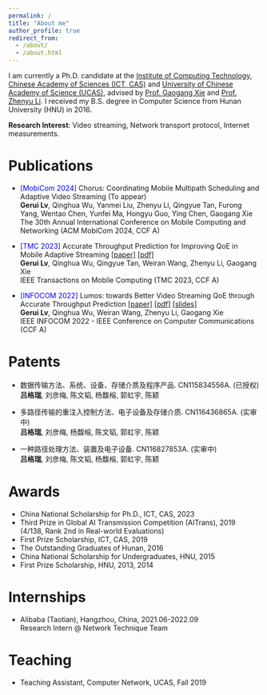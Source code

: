 ```yaml
---
permalink: /
title: "About me"
author_profile: true
redirect_from: 
  - /about/
  - /about.html
---
```




I am currently a Ph.D. candidate at the [Institute of Computing Technology, Chinese Academy of Sciences (ICT, CAS)](http://www.ict.ac.cn/) and [University of Chinese Academy of Science (UCAS)](https://www.ucas.ac.cn/), advised by [Prof. Gaogang Xie](https://people.ucas.ac.cn/~_xie?language=en) and [Prof. Zhenyu Li](https://zhenyulee.github.io/). I received my B.S. degree in Computer Science from Hunan University (HNU) in 2016. 

**Research Interest**: Video streaming, Network transport protocol, Internet measurements.



# Publications

- <span style="color:blue">[MobiCom 2024]</span> Chorus: Coordinating Mobile Multipath Scheduling and Adaptive Video Streaming (To appear)  \
  **Gerui Lv**, Qinghua Wu, Yanmei Liu, Zhenyu Li, Qingyue Tan, Furong Yang, Wentao Chen, Yunfei Ma, Hongyu Guo, Ying Chen, Gaogang Xie  \
  The 30th Annual International Conference on Mobile Computing and Networking (ACM MobiCom 2024, CCF A)

- <span style="color:blue">[TMC 2023]</span> Accurate Throughput Prediction for Improving QoE in Mobile Adaptive Streaming [[paper]](https://ieeexplore.ieee.org/abstract/document/10246426) [[pdf]](https://greenlv.github.io/files/Lumos_TMC23.pdf)  \
  **Gerui Lv**, Qinghua Wu, Qingyue Tan, Weiran Wang, Zhenyu Li, Gaogang Xie  \
  IEEE Transactions on Mobile Computing (TMC 2023, CCF A)

- <span style="color:blue">[INFOCOM 2022]</span> Lumos: towards Better Video Streaming QoE through Accurate Throughput Prediction [[paper]](https://ieeexplore.ieee.org/abstract/document/9796948/) [[pdf]](https://greenlv.github.io/files/Lumos_INFOCOM22.pdf) [[slides]](https://greenlv.github.io/files/Lumos_INFOCOM22_slides.pdf)  \
  **Gerui Lv**, Qinghua Wu, Weiran Wang, Zhenyu Li, Gaogang Xie  \
  IEEE INFOCOM 2022 - IEEE Conference on Computer Communications (CCF A)



# Patents

- 数据传输方法、系统、设备、存储介质及程序产品. CN115834556A. (已授权)  \
  **吕格瑞**, 刘彦梅, 陈文韬, 杨馥榕, 郭虹宇, 陈颖

- 多路径传输的重注入控制方法、电子设备及存储介质. CN116436865A. (实审中)  \
  **吕格瑞**, 刘彦梅, 杨馥榕, 陈文韬, 郭虹宇, 陈颖

- 一种路径处理方法、装置及电子设备. CN116827853A. (实审中)  \
  **吕格瑞**, 刘彦梅, 陈文韬, 杨馥榕, 郭虹宇, 陈颖



# Awards

- China National Scholarship for Ph.D., ICT, CAS, 2023
- Third Prize in Global AI Transmission Competition (AITrans), 2019 (4/138, Rank 2nd in Real-world Evaluations)
- First Prize Scholarship, ICT, CAS, 2019
- The Outstanding Graduates of Hunan, 2016
- China National Scholarship for Undergraduates, HNU, 2015
- First Prize Scholarship, HNU, 2013, 2014



# Internships

- Alibaba (Taotian), Hangzhou, China, 2021.06-2022.09  \
  Research Intern @ Network Technique Team



# Teaching

- Teaching Assistant, Computer Network, UCAS, Fall 2019

